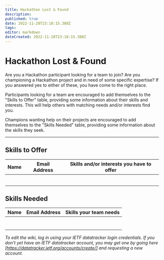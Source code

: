 ```yaml
---
title: Hackathon Lost & Found 
description: 
published: true
date: 2022-11-28T23:18:15.388Z
tags: 
editor: markdown
dateCreated: 2022-11-28T23:18:15.388Z
---
```


# Hackathon Lost & Found 
Are you a Hackathon participant looking for a team to join?
Are you championing a Hackathon project and in need of some specific expertise?
If you answered yes to either of these, you have come to the right place. 

Participants looking for a team are encouraged to add themselves to the "Skills to Offer" table, providing some information about their skills and interests. This will help others with matching needs and/or interests find you.

Champions wanting help on their projects are encouraged to add themselves to the "Skills Needed" table, providing some information about the skills they seek.

----


## Skills to Offer
| Name| Email Address| Skills and/or interests you have to offer |
|---|---|---|
|   |   |   |
|   |   |   |
|   |   |   |
|   |   |   |
|   |   |   |
|   |   |   |


## Skills Needed
| Name |  Email Address |  Skills your team needs |
|---|---|---|
|   |   |   |
|   |   |   |
|   |   |   |
|   |   |   |
|   |   |   |
|   |   |   |
|   |   |   |



*To edit the wiki, log in using your IETF datatracker login credentials. If you don't yet have an IETF datatracker account, you may get one by going here [https://datatracker.ietf.org/accounts/create/] and requesting a new account.*


